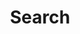 ---
title: "Search"
layout: "search"
url: "/search/"
summary: "Search through our consulting services, licensing resources, and compliance guides"
placeholder: "Search for licensing, compliance, banking, crypto services..."
showToc: false
TocOpen: false
hidemeta: true
---